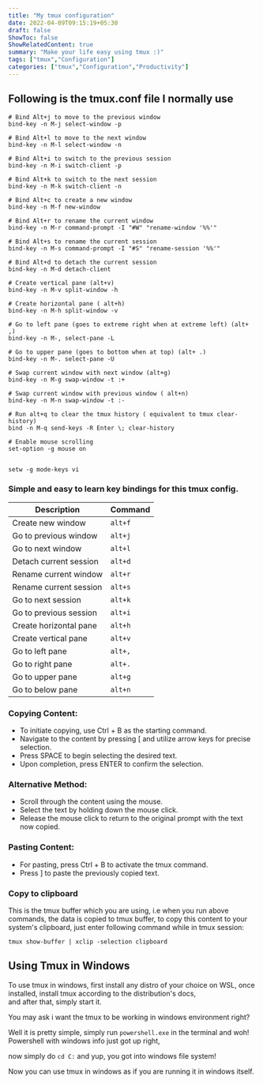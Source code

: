 ```yaml
---
title: "My tmux configuration"
date: 2022-04-09T09:15:19+05:30
draft: false
ShowToc: false
ShowRelatedContent: true
summary: "Make your life easy using tmux :)"
tags: ["tmux","Configuration"]
categories: ["tmux","Configuration","Productivity"]
---
```



## Following is the tmux.conf file I normally use
```t
# Bind Alt+j to move to the previous window
bind-key -n M-j select-window -p

# Bind Alt+l to move to the next window
bind-key -n M-l select-window -n

# Bind Alt+i to switch to the previous session
bind-key -n M-i switch-client -p

# Bind Alt+k to switch to the next session
bind-key -n M-k switch-client -n

# Bind Alt+c to create a new window
bind-key -n M-f new-window

# Bind Alt+r to rename the current window
bind-key -n M-r command-prompt -I "#W" "rename-window '%%'"

# Bind Alt+s to rename the current session
bind-key -n M-s command-prompt -I "#S" "rename-session '%%'"

# Bind Alt+d to detach the current session
bind-key -n M-d detach-client

# Create vertical pane (alt+v)
bind-key -n M-v split-window -h

# Create horizontal pane ( alt+h)
bind-key -n M-h split-window -v

# Go to left pane (goes to extreme right when at extreme left) (alt+ ,)
bind-key -n M-, select-pane -L

# Go to upper pane (goes to bottom when at top) (alt+ .)
bind-key -n M-. select-pane -U

# Swap current window with next window (alt+g)
bind-key -n M-g swap-window -t :+

# Swap current window with previous window ( alt+n)
bind-key -n M-n swap-window -t :-

# Run alt+q to clear the tmux history ( equivalent to tmux clear-history)
bind -n M-q send-keys -R Enter \; clear-history

# Enable mouse scrolling
set-option -g mouse on


setw -g mode-keys vi
```

### Simple and easy to learn key bindings for this tmux config.

| Description | Command |
|-----------|--------|
Create new window | `alt+f` |
Go to previous window |`alt+j` |
Go to next window | `alt+l` |
Detach current session | `alt+d` |
Rename current window | `alt+r` |
Rename current session | `alt+s` |
Go to next session | `alt+k` |
Go to previous session | `alt+i` |
Create horizontal pane | `alt+h` |
Create vertical pane | `alt+v` |
Go to left pane | `alt+,` |
Go to right pane | `alt+.` |
Go to upper pane | `alt+g` |
Go to below pane | `alt+n` |


### Copying Content:

- To initiate copying, use Ctrl + B as the starting command.
- Navigate to the content by pressing [ and utilize arrow keys for precise selection.
- Press SPACE to begin selecting the desired text.
- Upon completion, press ENTER to confirm the selection.

### Alternative Method:

- Scroll through the content using the mouse.
- Select the text by holding down the mouse click.
- Release the mouse click to return to the original prompt with the text now copied.

### Pasting Content:
- For pasting, press Ctrl + B to activate the tmux command.
- Press ] to paste the previously copied text.


### Copy to clipboard

This is the tmux buffer which you are using, i.e when  you run above commands, the data is copied to tmux buffer, to copy this content to your system's clipboard, just enter following command while in tmux session: 

```    
tmux show-buffer | xclip -selection clipboard 
```


## Using Tmux in Windows

To use tmux in windows, first install any distro of your choice on WSL, once installed, install tmux according to the distribution's docs,  
and after that, simply start it.

You may ask i want the tmux to be working in windows environment right?

Well it is pretty simple, simply run `powershell.exe` in the terminal and woh!  
Powershell with windows info just got up right,

now simply do `cd C:` and yup, you got into windows file system!

Now you can use tmux in windows as if you are running it in windows itself.




